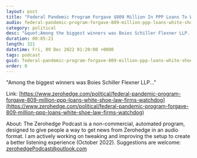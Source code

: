 ```yaml
---
layout: post
title: "Federal Pandemic Program Forgave $809 Million In PPP Loans To White-Shoe Law Firms: Watchdog"
audio: federal-pandemic-program-forgave-809-million-ppp-loans-white-shoe-law-firms-watchdog-0
category: political
desc: "&quot;Among the biggest winners was Boies Schiller Flexner LLP...&quot;"
duration: 00:05:21
length: 321
datetime: Fri, 09 Dec 2022 01:20:00 +0000
tags: podcast
guid: federal-pandemic-program-forgave-809-million-ppp-loans-white-shoe-law-firms-watchdog-0
order: 0
---
```

&quot;Among the biggest winners was Boies Schiller Flexner LLP...&quot;

Link: [https://www.zerohedge.com/political/federal-pandemic-program-forgave-809-million-ppp-loans-white-shoe-law-firms-watchdog](https://www.zerohedge.com/political/federal-pandemic-program-forgave-809-million-ppp-loans-white-shoe-law-firms-watchdog)

About: The Zerohedge Podcast is a non-commercial, automated program, designed to give people a way to get news from Zerohedge in an audio format.  I am actively working on tweaking and improving the setup to create a better listening experience (October 2022).  Suggestions are welcome: [zerohedgePodcast@outlook.com](mailto:zerohedgePodcast@outlook.com)